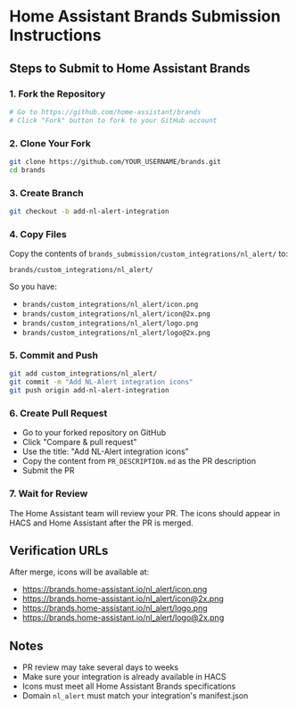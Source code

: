 # Home Assistant Brands Submission Instructions

## Steps to Submit to Home Assistant Brands

### 1. Fork the Repository
```bash
# Go to https://github.com/home-assistant/brands
# Click "Fork" button to fork to your GitHub account
```

### 2. Clone Your Fork
```bash
git clone https://github.com/YOUR_USERNAME/brands.git
cd brands
```

### 3. Create Branch
```bash
git checkout -b add-nl-alert-integration
```

### 4. Copy Files
Copy the contents of `brands_submission/custom_integrations/nl_alert/` to:
```
brands/custom_integrations/nl_alert/
```

So you have:
- `brands/custom_integrations/nl_alert/icon.png`
- `brands/custom_integrations/nl_alert/icon@2x.png`  
- `brands/custom_integrations/nl_alert/logo.png`
- `brands/custom_integrations/nl_alert/logo@2x.png`

### 5. Commit and Push
```bash
git add custom_integrations/nl_alert/
git commit -m "Add NL-Alert integration icons"
git push origin add-nl-alert-integration
```

### 6. Create Pull Request
- Go to your forked repository on GitHub
- Click "Compare & pull request"
- Use the title: "Add NL-Alert integration icons"
- Copy the content from `PR_DESCRIPTION.md` as the PR description
- Submit the PR

### 7. Wait for Review
The Home Assistant team will review your PR. The icons should appear in HACS and Home Assistant after the PR is merged.

## Verification URLs
After merge, icons will be available at:
- https://brands.home-assistant.io/nl_alert/icon.png
- https://brands.home-assistant.io/nl_alert/icon@2x.png
- https://brands.home-assistant.io/nl_alert/logo.png  
- https://brands.home-assistant.io/nl_alert/logo@2x.png

## Notes
- PR review may take several days to weeks
- Make sure your integration is already available in HACS
- Icons must meet all Home Assistant Brands specifications
- Domain `nl_alert` must match your integration's manifest.json

